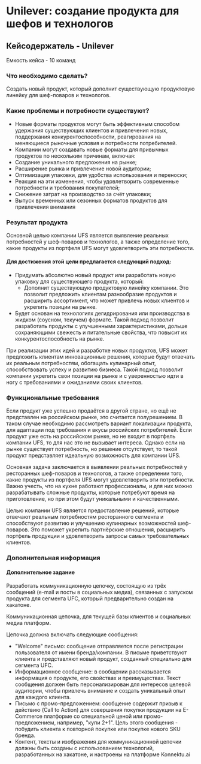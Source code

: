 # Unilever: создание продукта для шефов и технологов

## Кейсодержатель - Unilever

Емкость кейса - 10 команд

### Что необходимо сделать?

Создать новый продукт, который дополнит существующую продуктовую линейку для шеф-поваров и технологов.

### Какие проблемы и потребности существуют?

+ Новые форматы продуктов могут быть эффективным способом удержания существующих клиентов и привлечения новых, поддержания конкурентоспособности, реагирования на меняющиеся рыночные условия и потребности потребителей.
+ Компании могут создавать новые форматы для привычных продуктов по нескольким причинам, включая:
+ Создание уникального предложения на рынке;
+ Расширение рынка и привлечение новой аудитории;
+ Оптимизация упаковки, для удобства использования и переноски;
+ Реакция на эти изменения, чтобы удовлетворить современные потребности и требования покупателей;
+ Снижение затрат на производство за счёт упаковки;
+ Выпуск временных или сезонных форматов продуктов для привлечения внимания

### Результат продукта

Основной целью компании UFS является выявление реальных потребностей у шеф-поваров и технологов, а также определение того, какие продукты из портфеля UFS могут удовлетворить эти потребности.

#### Для достижения этой цели предлагается следующий подход:

+ Придумать абсолютно новый продукт или разработать новую упаковку для существующего продукта, который:
	+ Дополнит существующую продуктовую линейку компании. Это позволит предложить клиентам разнообразие продуктов и расширить ассортимент, что может привлечь новых клиентов и укрепить позиции на рынке.
+ Будет основан на технологиях дегидрирования или производства в жидком (соусном, текучем) формате. Такой подход позволит разработать продукты с улучшенными характеристиками, дольше сохраняющими свежесть и питательные свойства, что повысит их конкурентоспособность на рынке.


При реализации этих идей и разработке новых продуктов, UFS может предложить клиентам инновационные решения, которые будут отвечать их реальным потребностям, обогащать кулинарный опыт, способствовать успеху и развитию бизнеса. Такой подход позволит компании укрепить свои позиции на рынке и с уверенностью идти в ногу с требованиями и ожиданиями своих клиентов.

### Функциональные требования

Если продукт уже успешно продаётся в другой стране, но ещё не представлен на российском рынке, это считается полурешением. В таком случае необходимо рассмотреть вариант локализации продукта, для адаптации под требования и вкусы российских потребителей. Если продукт уже есть на российском рынке, но не входит в портфель компании UFS, то для нас это не вызывает интереса. Однако если на рынке существует потребность, но решение отсутствует, то такой продукт представляет идеальную возможность для компании UFS.

  
Основная задача заключается в выявлении реальных потребностей у ресторанных шеф-поваров и технологов, а также определении того, какие продукты из портфеля UFS могут удовлетворить эти потребности. Важно учесть, что на кухне работают профессионалы, и для них можно разрабатывать сложные продукты, которые потребуют время на приготовление, но при этом будут уникальными и качественными.

  
Целью компании UFS является предоставление решений, которые отвечают реальным потребностям ресторанного сегмента и способствуют развитию и улучшению кулинарных возможностей шеф-поваров. Это поможет укрепить партнёрские отношения, расширить портфель продукции и удовлетворить запросы самых требовательных клиентов.

  
  

### Дополнительная информация

#### Дополнительное задание

Разработать коммуникационную цепочку, состоящую из трёх сообщений (e-mail и посты в социальных медиа), связанных с запуском продукта для сегмента UFC, который предварительно создан на хакатоне.

Коммуникационная цепочка, для текущей базы клиентов и социальных медиа платформ.

Цепочка должна включать следующие сообщения:

+ "Welcome" письмо: сообщение отправляется после регистрации пользователя от имени бренда/компании. В письме приветствуют клиента и представляют новый продукт, созданный специально для сегмента UFC.
+ Информационное сообщение: в сообщении рассказывается информация о продукте, его свойствах и преимуществах. Текст сообщения должен быть персонализирован для интересов целевой аудитории, чтобы привлечь внимание и создать уникальный опыт для каждого клиента.
+ Письмо с промо-предложением: сообщение содержит призыв к действию (Call to Action) для совершения покупки продукции на E-Commerce платформе со специальной ценой или промо-предложением, например, "купи 2+1". Цель этого сообщения - побудить клиента к повторной покупке или покупке нового SKU бренда.
+ Контент, тексты и изображения для коммуникационной цепочки должны быть созданы с использованием технологий, разработанных на хакатоне, и настроены на платформе Konnektu.ai
